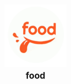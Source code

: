 <div align="center" style="display: flex; flex-direction: column; justify-content: center; align-items: center; height: 100vh;">
    <img src="/src/assets/icon/icon.png" alt="Logo de food" width="200" height="200">
    <h1 style="margin-top: 10px; font-weight: 700;">food</h1>
</div>

<h2 style="font-size: 20px;">📋 Descripción</h2>

Este proyecto, denominado food, tiene como objetivo desarrollar una aplicación móvil para la gestión de un restaurante, mejorando la experiencia de usuario tanto para los clientes como para los empleados y el equipo de gestión del establecimiento. El enfoque principal está en la utilización de hardware del dispositivo móvil para optimizar las operaciones del restaurante.


<h2 style="font-size: 20px;">🤝 Desarrolladores</h2>

<strong> Alfa: </strong> Matias Rivoira <br>
<strong> Beta: </strong> Santiago Iannello <br>
<strong> Gamma: </strong> Maia Anzor <br>

<h2 style="font-size: 20px;">📱 Capturas de pantalla</h2>

#### Splash Screen

<img width="200px" src="src/assets/readme/splash.jpg">

#### Login
<img width="200px" src="src/assets/readme/login.jpg">

#### Registro
<table>
  <tr>
    <td><img width="200px" src="src/assets/readme/registro-cliente-pagina1.jpg"></td>
    <td><img width="200px" src="src/assets/readme/registro-cliente-pagina2.jpg"></td>
    <td><img width="200px" src="src/assets/readme/registro-cliente-pagina3.jpg"></td>
    <td><img width="200px" src="src/assets/readme/registro-anonimo.jpg"></td>
  </tr>
</table>

### Vistas según el perfil

#### Dueño/supervisor
<table>
  <tr>
    <td><img width="200px" src="src/assets/readme/home_ds.jpg"></td>
    <td><img width="200px" src="src/assets/readme/lista-reservas.jpg"></td>
    <td><img width="200px" src="src/assets/readme/alta-mesa.jpg"></td>
  </tr>
</table>

#### Metre
<img width="200px" src="src/assets/readme/home_metre.jpg">

#### Mozo
<table>
  <tr>
    <td><img width="200px" src="src/assets/readme/home_mozo_1.jpg"></td>
    <td><img width="200px" src="src/assets/readme/home_mozo_2.jpg"></td>
    <td><img width="200px" src="src/assets/readme/home_mozo_3.jpg"></td>
    <td><img width="200px" src="src/assets/readme/home_mozo_4.jpg"></td>
  </tr>
</table>

#### Bartender
<table>
  
<tr>
  <td><img width="200px" src="src/assets/readme/home_bartender.jpg"></td>
  <td><img width="200px" src="src/assets/readme/home-bartender2.jpg"></td>
  <td><img width="200px" src="src/assets/readme/alta-producto.jpg"></td>
</tr>
</table>

#### Cocinero
<table>
<tr>
  <td><img width="200px" src="src/assets/readme/home_cocinero.jpg"></td>
  <td><img width="200px" src="src/assets/readme/home_cocinero2.jpg"></td>
  <td><img width="200px" src="src/assets/readme/alta-producto.jpg"></td>
</tr>
 
</table>

#### Cliente

<table>
  <tr>
    <td><img width="200px" src="src/assets/readme/cliente_1.jpg"></td>
    <td><img width="200px" src="src/assets/readme/cliente_2.jpg"></td>
    <td><img width="200px" src="src/assets/readme/cliente_3.jpg"></td>
    <td><img width="200px" src="src/assets/readme/cliente_4.jpg"></td>
  </tr>
  <tr>
    <td><img width="200px" src="src/assets/readme/cliente_5.jpg"></td>
    <td><img width="200px" src="src/assets/readme/cliente_6.jpg"></td>
    <td><img width="200px" src="src/assets/readme/cliente_7.jpg"></td>
    <td><img width="200px" src="src/assets/readme/cliente_8.jpg"></td>
  </tr>
  <tr>
    <td><img width="200px" src="src/assets/readme/cliente_9.jpg"></td>
    <td><img width="200px" src="src/assets/readme/cliente_10.jpg"></td>
    <td><img width="200px" src="src/assets/readme/cliente_11.jpg"></td>
    <td><img width="200px" src="src/assets/readme/cliente_12.jpg"></td>
  </tr>
    <tr>
    <td><img width="200px" src="src/assets/readme/cliente_13.jpg"></td>
    <td><img width="200px" src="src/assets/readme/cliente_14.jpg"></td>
    <td><img width="200px" src="src/assets/readme/cliente_15.jpg"></td>
    <td><img width="200px" src="src/assets/readme/reserva.jpg"></td>
  </tr>
</table>

<h2 style="font-size: 20px;">📅 Tareas por semana</h2>

### Semana 1

<img src="src/assets/readme/tareas_semana1.PNG">

### Semana 2

<img src="src/assets/readme/tareas_semana2.PNG">

### Semana 3

<img src="src/assets/readme/tareas_semana3.PNG" width="100%">

### Recuperatorio

<img src="src/assets/readme/tareas_semana4.PNG" width="100%">